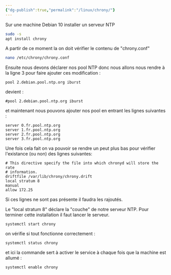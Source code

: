 ```yaml
---
{"dg-publish":true,"permalink":"/linux/chrony/"}
---
```


Sur une machine Debian 10 installer un serveur NTP
```bash
sudo -s
apt install chrony
```

A partir de ce moment la on doit vérifier le contenu de "chrony.conf"

``` bash
nano /etc/chrony/chrony.conf
```

Ensuite nous devons déclarer nos pool NTP donc nous allons nous rendre à la ligne 3 pour faire ajouter ces modification : 
```
pool 2.debian.pool.ntp.org iburst
```
devient :
```shell
#pool 2.debian.pool.ntp.org iburst
```
et maintenant nous pouvons ajouter nos pool en entrant les lignes suivantes :
```shell
server 0.fr.pool.ntp.org
server 1.fr.pool.ntp.org
server 2.fr.pool.ntp.org
server 3.fr.pool.ntp.org
```

Une fois cela fait on va pouvoir se rendre un peut plus bas pour vérifier l'existance (ou non) des lignes suivantes:
```shell
# This directive specify the file into which chronyd will store the rate
# information.
driftfile /var/lib/chrony/chrony.drift
local stratum 8
manual
allow 172.25
```
Si ces lignes ne sont pas présente il faudra les rajoutés.

Le "local stratum 8" déclare la "couche" de notre serveur NTP.
Pour terminer cette installation il faut lancer le serveur.

```shell
systemctl start chrony
```
on vérifie si tout fonctionne correctement : 
```shell
systemctl status chrony
```
et ici la commande sert à activer le service à chaque fois que la machine est allumé :
```shell
systemctl enable chrony
```
